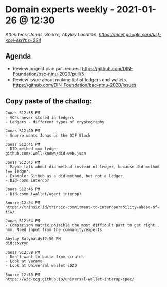 # Domain experts weekly - 2021-01-26 @ 12:30

*Attendees: Jonas, Snorre, Abylay*
*Location: https://meet.google.com/usf-xcei-ssr?hs=224*

## Agenda

- Review project plan pull request https://github.com/DIN-Foundation/bsc-ntnu-2020/pull/5
- Review issue about making list of ledgers and wallets https://github.com/DIN-Foundation/bsc-ntnu-2020/issues

## Copy paste of the chatlog:

```
Jonas S12:38 PM
- VC's never stored in ledgers
- Ledgers - different types of cryptography

Jonas S12:40 PM
- Snorre wants Jonas on the DIF Slack

Jonas S12:41 PM
- DID-method === ledger
github.com/.well-known/did-web.json

Jonas S12:45 PM
- Maybe talk about did-method instead of ledger, because did-method !== ledger.
- Example: Github as a did-method, but not a ledger.
- Did-comm interop?

Jonas S12:46 PM
- Did-comm (wallet/agent interop)

Snorre 12:54 PM
https://trinsic.id/trinsic-commitment-to-interoperability-ahead-of-iiw/

Jonas S12:54 PM
- Comparison matrix possible the most difficult part to get right.. hmm. Need input from the community/experts

Abylay Satybaldy12:56 PM
did:sovryn

Jonas S12:58 PM
- Don't want to build from scratch
- Look at Veramo
- Look at Universal wallet 2020

Snorre 12:59 PM
https://w3c-ccg.github.io/universal-wallet-interop-spec/
```

